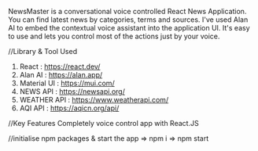 NewsMaster is a conversational voice controlled React News Application. You can find latest news by categories, terms and sources. I've used Alan AI to embed the contextual voice assistant into the application UI. It's easy to use and lets you control most of the actions just by your voice.


//Library & Tool Used 
1. React : https://react.dev/
2. Alan AI : https://alan.app/
3. Material UI : https://mui.com/
4. NEWS API : https://newsapi.org/
5. WEATHER API : https://www.weatherapi.com/
6. AQI API : https://aqicn.org/api/


//Key Features
Completely voice control app with React.JS

//initialise npm packages & start the app
=> npm i 
=> npm start
